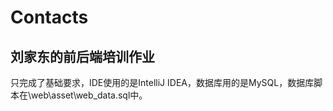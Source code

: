 # Contacts
## 刘家东的前后端培训作业
只完成了基础要求，IDE使用的是IntelliJ IDEA，数据库用的是MySQL，数据库脚本在\web\asset\web_data.sql中。
